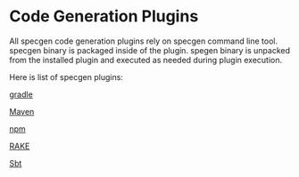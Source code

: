 # Code Generation Plugins

All specgen code generation plugins rely on specgen command line tool. specgen binary is packaged inside of the plugin. spegen binary is unpacked from the installed plugin and executed as needed during plugin execution.

Here is list of specgen plugins:

[gradle](gradle.md)

[Maven](maven.md)

[npm](plugin-npm.md)

[RAKE](rake.md)

[Sbt](sbt.md)

